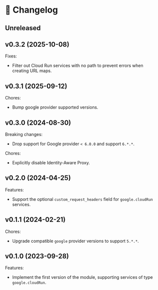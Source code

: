 # 🔖 Changelog

## Unreleased

## v0.3.2 (2025-10-08)

Fixes:

- Filter out Cloud Run services with no path to prevent errors when creating URL maps.

## v0.3.1 (2025-09-12)

Chores:

- Bump google provider supported versions.

## v0.3.0 (2024-08-30)

Breaking changes:

- Drop support for Google provider `< 6.0.0` and support `6.*.*`.

Chores:

- Explicitly disable Identity-Aware Proxy.

## v0.2.0 (2024-04-25)

Features:

- Support the optional `custom_request_headers` field for `google.cloudRun` services.

## v0.1.1 (2024-02-21)

Chores:

- Upgrade compatible `google` provider versions to support `5.*.*`.

## v0.1.0 (2023-09-28)

Features:

- Implement the first version of the module, supporting services of type `google.cloudRun`.
